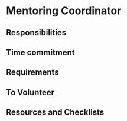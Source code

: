 # Mentoring Coordinator

## Responsibilities


## Time commitment


## Requirements



## To Volunteer



## Resources and Checklists
